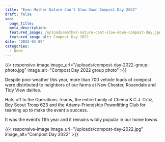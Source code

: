 ```yaml
---
title: "Even Mother Nature Can't Slow Down Compost Day 2022"
draft: false
seo:
  page_title:
  meta_description:
  featured_image: /uploads/mother-nature-cant-slow-down-compost-day.jpg
  featured_image_alt: Compost Day 2022
date: "2022-05-09"
categories: 
  - News
---
```


{{< responsive-image image_url="/uploads/compost-day-2022-group-photo.jpg" image_alt="Compost Day 2022 group photo" >}}

Despite poor weather this year, more than 700 vehicle loads of compost were distributed to neighbors of our farms at New Chester, Rosendale and Tidy View dairies.

Hats off to the Operations Teams, the entire family of Chema & C.J. Ortiz, Boy Scout Troop 623 and the Adams-Friendship Powerlifting Club for teaming up to make the event a success.

It was the event’s 11th year and it remains wildly popular in our home towns.

{{< responsive-image image_url="/uploads/compost-day-2022.jpg" image_alt="Compost Day 2022" >}}